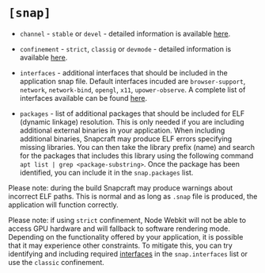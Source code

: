 # `[snap]`

- `channel` - `stable` or `devel` - detailed information is available [here](https://snapcraft.io/docs/channels).

- `confinement` - `strict`, `classig` or `devmode` - detailed information is available [here](https://snapcraft.io/docs/snap-confinement).

- `interfaces` - additional interfaces that should be included in the application snap file. Default interfaces incuded are             `browser-support`, `network`, `network-bind`, `opengl`, `x11`, `upower-observe`. A complete list of interfaces available can be found [here](https://snapcraft.io/docs/supported-interfaces).

- `packages` - list of additional packages that should be included for ELF (dynamic linkage) resolution.  This is only needed if you are including additional external binaries in your application. When including additional binaries, Snapcraft may produce ELF errors specifying missing libraries. You can then take the library prefix (name) and search for the packages that includes this library using the following command `apt list | grep <package-substring>`. Once the package has been identified, you can include it in the `snap.packages` list. 

Please note: during the build Snapcraft may produce warnings about incorrect ELF paths. This is normal and as long as `.snap` file is produced, the application will function correctly.

Please note: if using `strict` confinement, Node Webkit will not be able to access GPU hardware and will fallback to software rendering mode. Depending on the functionality offered by your application, it is possible that it may experience other constraints. To mitigate this, you can try identifying and including required [interfaces](https://snapcraft.io/docs/supported-interfaces) in the `snap.interfaces` list or use the `classic` confinement.